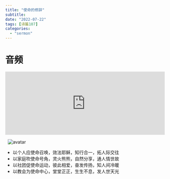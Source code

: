 ```yaml
---
title: "使命的修辞"
subtitle: 
date: "2022-07-22"
tags: [诗篇107]
categories: 
  - "sermon"
---
```



# **音频**

<iframe src="https://www.buzzsprout.com/1787660/10972903-?client_source=small_player&iframe=true" loading="lazy" width="100%" height="200" frameborder="0" scrolling="no" title='暮云的半导体, 使命的修辞'></iframe>

 
![avatar](https://muyunradio.com/wp-content/uploads/2022/05/WechatIMG503.jpeg)

* 以个人应使命召唤，效法耶稣，知行合一，拓人际交往
* 以家庭吹使命号角，灵火熊熊，自然分享，通人情世故
* 以社团促使命运动，彼此相爱，奋发传扬，知人间冷暖
* 以教会为使命中心，堂堂正正，生生不息，发人世天光
